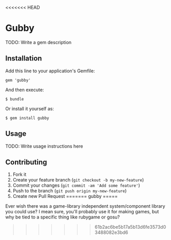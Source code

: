 <<<<<<< HEAD
# Gubby

TODO: Write a gem description

## Installation

Add this line to your application's Gemfile:

    gem 'gubby'

And then execute:

    $ bundle

Or install it yourself as:

    $ gem install gubby

## Usage

TODO: Write usage instructions here

## Contributing

1. Fork it
2. Create your feature branch (`git checkout -b my-new-feature`)
3. Commit your changes (`git commit -am 'Add some feature'`)
4. Push to the branch (`git push origin my-new-feature`)
5. Create new Pull Request
=======
gubby
=====

Ever wish there was a game-library independent system/component library you could use? I mean sure, you'll probably use it for making games, but why be tied to a specific thing like rubygame or gosu?
>>>>>>> 61b2ac6be5b17a5b13d6fe3573d03488082e3bd6

